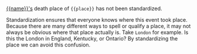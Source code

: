 [{{name}}'s](https://familysearch.org/tree/#view=ancestor&person={{pid}}) death place of `{{place}}` has not been standardized.

Standardization ensures that everyone knows where this event took place.
Because there are many different ways to spell or qualify a place, it may not always be obvious where that place actually is.
Take `London` for example. Is this the London in England, Kentucky, or Ontario?
By standardizing the place we can avoid this confusion.
